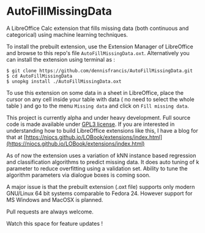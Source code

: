 # AutoFillMissingData

A LibreOffice Calc extension that fills missing data (both continuous and categorical) using machine learning techniques.

To install the prebuilt extension, use the Extension Manager of LibreOffice and browse to this repo's file `AutoFillMissingData.oxt`. Alternatively you can install the extension using terminal as :
```
$ git clone https://github.com/dennisfrancis/AutoFillMissingData.git
$ cd AutoFillMissingData
$ unopkg install ./AutoFillMissingData.oxt
```

To use this extension on some data in a sheet in LibreOffice, place the cursor on any cell inside your table with data ( no need to select the whole table ) and go to the menu `Missing data` and click on `Fill missing data`.


This project is currently alpha and under heavy development. Full source code is made available under [GPL3 license](https://www.gnu.org/licenses/gpl-3.0.en.html).
If you are interested in understanding how to build LibreOffice extensions like this, I have a blog for that at [https://niocs.github.io/LOBook/extensions/index.html](https://niocs.github.io/LOBook/extensions/index.html)

As of now the extension uses a variation of kNN instance based regression and classification algorithms to predict missing data. It does auto tuning of k parameter to reduce overfitting using a validation set. Ability to tune the algorithm parameters via dialogue boxes is coming soon.

A major issue is that the prebuilt extension (.oxt file) supports only modern GNU/Linux 64 bit systems comparable to Fedora 24. However support for MS Windows and MacOSX is planned.

Pull requests are always welcome.

Watch this space for feature updates !
